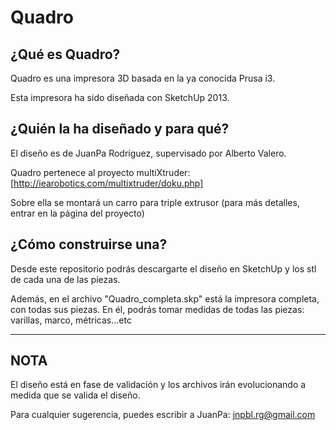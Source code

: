 ﻿Quadro
======
## ¿Qué es Quadro?

Quadro es una impresora 3D basada en la ya conocida Prusa i3.

Esta impresora ha sido diseñada con SketchUp 2013.

## ¿Quién la ha diseñado y para qué?

El diseño es de JuanPa Rodríguez, supervisado por Alberto Valero.

Quadro pertenece al proyecto multiXtruder: [http://iearobotics.com/multixtruder/doku.php]

Sobre ella se montará un carro para triple extrusor (para más detalles, entrar en la página del proyecto)

## ¿Cómo construirse una?

Desde este repositorio podrás descargarte el diseño en SketchUp y los stl de cada una de las piezas.

Además, en el archivo "Quadro_completa.skp" está la impresora completa, con todas sus piezas. En él, podrás tomar medidas de todas las piezas: varillas, marco, métricas...etc

___________________________________________________________________________________________________________

## NOTA

El diseño está en fase de validación y los archivos irán evolucionando a medida que se valida el diseño.

Para cualquier sugerencia, puedes escribir a JuanPa: jnpbl.rg@gmail.com


